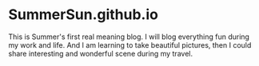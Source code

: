 # SummerSun.github.io
This is Summer's first real meaning blog. I will blog everything fun during my work and life.
And I am learning to take beautiful pictures, then I could share interesting and wonderful scene during my travel.
